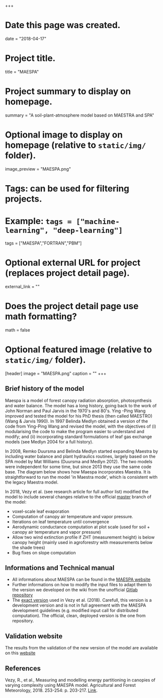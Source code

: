 +++
# Date this page was created.
date = "2018-04-17"

# Project title.
title = "MAESPA"

# Project summary to display on homepage.
summary = "A soil-plant-atmosphere model based on MAESTRA and SPA"

# Optional image to display on homepage (relative to `static/img/` folder).
image_preview = "MAESPA.png"

# Tags: can be used for filtering projects.
# Example: `tags = ["machine-learning", "deep-learning"]`
tags = ["MAESPA","FORTRAN","PBM"]

# Optional external URL for project (replaces project detail page).
external_link = ""

# Does the project detail page use math formatting?
math = false

# Optional featured image (relative to `static/img/` folder).
[header]
image = "MAESPA.png"
caption = ""
+++

## Brief history of the model
Maespa is a model of forest canopy radiation absorption, photosynthesis and water balance. The model has a long history, going back to the work of John Norman and Paul Jarvis in the 1970's and 80's. Ying -Ping Wang improved and tested the model for his PhD thesis (then called MAESTRO) (Wang & Jarvis 1990). In 1997 Belinda Medlyn obtained a version of the code from Ying-Ping Wang and revised the model, with the objectives of (i) modularising the code to make the program easier to understand and modify; and (ii) incorporating standard formulations of leaf gas exchange models (see Medlyn 2004 for a full history).

In 2008, Remko Duursma and Belinda Medlyn started expanding Maestra by including water balance and plant hydraulics routines, largely based on the SPA model by Mat Williams (Duursma and Medlyn 2012). The two models were independent for some time, but since 2013 they use the same code base. The diagram below shows how Maespa incorporates Maestra. It is straightforward to run the model 'in Maestra mode', which is consistent with the legacy Maestra model.

In 2018, Vezy et al. (see research article for full author list) modified the model to include several changes relative to the official [master](https://bitbucket.org/remkoduursma/maespa/branch/master) branch of the model:
* voxel-scale leaf evaporation
* Computation of canopy air temperature and vapor pressure.
* Iterations on leaf temperature until convergence
* Aerodynamic conductance computation at plot scale (used for soil + canopy air temperature and vapor pressure)
* Allow two wind extinction profile if ZHT (measurement height) is below canopy height (mainly used in agroforestry with measurements below the shade trees)
* Bug fixes on slope computation

## Informations and Technical manual
* All informations about MAESPA can be found in the [MAESPA website](http://maespa.github.io)
* Further informations on how to modify the input files to adapt them to the version we developed on the wiki from the unofficial [Gitlab repository](https://gitlab.com/VEZY/MAESPA/wikis/home)
* The [exact version](https://gitlab.com/VEZY/MAESPA) used in Vezy et al. (2018). Carefull, this version is a development version and is not in full agreement with the MAESPA development guidelines (e.g. modified input call for distributed computation). The official, clean, deployed version is the one from repository.

## Validation website
The results from the validation of the new version of the model are available on this [website](https://vezy.github.io/MAESPA_Validation/)

## References
Vezy, R., et al., Measuring and modelling energy partitioning in canopies of varying complexity using MAESPA model. Agricultural and Forest Meteorology, 2018. 253-254: p. 203-217. [Link](https://www.sciencedirect.com/science/article/pii/S016819231830042X).
